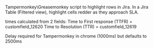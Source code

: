 Tampermonkey\Greasemonkey script to highlight rows in Jira.
In a Jira Table (Filtered view), highlight cells redder as they approach SLA.

times calculated from 2 fields:
Time to First response (TTFR) = customfield_12620
Time to Resolution (TTR) = customfield_12619

Delay required for Tampermonkey in chrome (1000ms) but defaults to 2500ms

